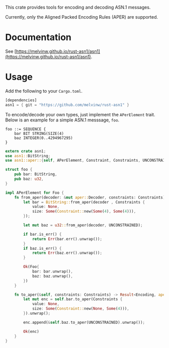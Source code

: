 This crate provides tools for encoding and decoding ASN.1 messages.

Currently, only the Aligned Packed Encoding Rules (APER) are supported.

# Documentation

See [https://melvinw.github.io/rust-asn1/asn1](https://melvinw.github.io/rust-asn1/asn1).

# Usage

Add the following to your `Cargo.toml`.

```rust
[dependencies]
asn1 = { git = "https://github.com/melvinw/rust-asn1" }
```

To encode/decode your own types, just implement the `APerElement` trait. Below is an example for a simple ASN.1 messsage, `foo`.

```
foo ::= SEQUENCE {
    bar BIT STRING(SIZE(4)
    baz INTEGER(0..4294967295)
}
```

```rust
extern crate asn1;
use asn1::BitString;
use asn1::aper::{self, APerElement, Constraint, Constraints, UNCONSTRAINED};

struct foo {
    pub bar: BitString,
    pub baz: u32,
}

impl APerElement for Foo {
    fn from_aper(decoder: &mut aper::Decoder, constraints: Constraints) -> Result<Self, aper::DecodeError> {
        let bar = BitString::from_aper(decoder , Constraints {
            value: None,
            size: Some(Constraint::new(Some(4), Some(4))),
        });

        let mut baz = u32::from_aper(decoder, UNCONSTRAINED);

        if bar.is_err() {
            return Err(bar.err().unwrap());
        }
        if baz.is_err() {
            return Err(baz.err().unwrap());
        }

        Ok(Foo{
            bar: bar.unwrap(),
            baz: baz.unwrap(),
        })
    }

    fn to_aper(&self, constraints: Constraints) -> Result<Encoding, aper::EncodeError> {
        let mut enc = self.bar.to_aper(Constraints {
            value: None,
            size: Some(Constraint::new(None, Some(4))),
        }).unwrap();

        enc.append(&self.baz.to_aper(UNCONSTRAINED).unwrap());

        Ok(enc)
    }
}
```
